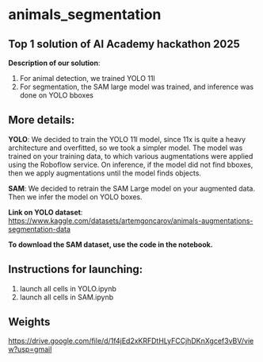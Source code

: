 # animals_segmentation

## Top 1 solution of AI Academy hackathon 2025

**Description of our solution**:
1) For animal detection, we trained YOLO 11l
2) For segmentation, the SAM large model was trained, and inference was done on YOLO bboxes

## More details:

**YOLO**:
We decided to train the YOLO 11l model, since 11x is quite a heavy architecture and overfitted, so we took a simpler model.
The model was trained on your training data, to which various augmentations were applied using the Roboflow service.
On inference, if the model did not find bboxes, then we apply augmentations until the model finds objects.

**SAM**:
We decided to retrain the SAM Large model on your augmented data. Then we infer the model on YOLO boxes.

**Link on YOLO dataset**:
https://www.kaggle.com/datasets/artemgoncarov/animals-augmentations-segmentation-data

**To download the SAM dataset, use the code in the notebook.**

## Instructions for launching:
1) launch all cells in YOLO.ipynb
2) launch all cells in SAM.ipynb

## Weights

https://drive.google.com/file/d/1f4jEd2xKRFDtHLyFCCjhDKnXgcef3vBV/view?usp=gmail
